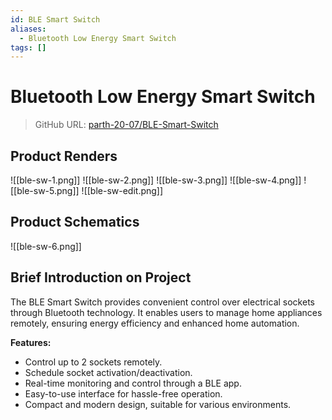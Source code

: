 ```yaml
---
id: BLE Smart Switch
aliases:
  - Bluetooth Low Energy Smart Switch
tags: []
---
```



# Bluetooth Low Energy Smart Switch 

> GitHub URL: [parth-20-07/BLE-Smart-Switch](https://github.com/parth-20-07/BLE-Smart-Switch)

## Product Renders

![[ble-sw-1.png]]
![[ble-sw-2.png]]
![[ble-sw-3.png]]
![[ble-sw-4.png]]
![[ble-sw-5.png]]
![[ble-sw-edit.png]]

## Product Schematics
![[ble-sw-6.png]]


## Brief Introduction on Project

The BLE Smart Switch provides convenient control over electrical sockets through Bluetooth technology. It enables users to manage home appliances remotely, ensuring energy efficiency and enhanced home automation.

**Features:**
- Control up to 2 sockets remotely.
- Schedule socket activation/deactivation.
- Real-time monitoring and control through a BLE app.
- Easy-to-use interface for hassle-free operation.
- Compact and modern design, suitable for various environments.

